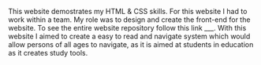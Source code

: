This website demostrates my HTML & CSS skills. For this website I had to work within a team. My role was to design and create the front-end for the website. To see the entire website repository follow this link ___. With this website I aimed to create a easy to read and navigate system which would allow persons of all ages to navigate, as it is aimed at students in education as it creates study tools.

